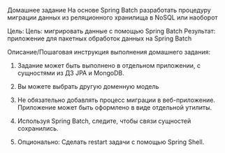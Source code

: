 Домашнее задание
На основе Spring Batch разработать процедуру миграции данных из реляционного хранилища в NoSQL или наоборот

Цель:
Цель: мигрировать данные с помощью Spring Batch
Результат: приложение для пакетных обработок данных на Spring Batch


Описание/Пошаговая инструкция выполнения домашнего задания:

1. Задание может быть выполнено в отдельном приложении, с сущностями из ДЗ JPA и MongoDB.

2. Вы можете выбрать другую доменную модель

3. Не обязательно добавлять процесс миграции в веб-приложение. Приложение может быть оформлено в виде отдельной утилиты.

4. Используя Spring Batch, следите, чтобы связи сущностей сохранились.

5. Опционально: Сделать restart задачи с помощью Spring Shell.


